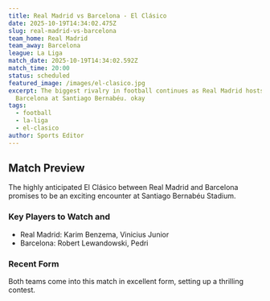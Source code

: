 ```yaml
---
title: Real Madrid vs Barcelona - El Clásico
date: 2025-10-19T14:34:02.475Z
slug: real-madrid-vs-barcelona
team_home: Real Madrid
team_away: Barcelona
league: La Liga
match_date: 2025-10-19T14:34:02.592Z
match_time: 20:00
status: scheduled
featured_image: /images/el-clasico.jpg
excerpt: The biggest rivalry in football continues as Real Madrid hosts
  Barcelona at Santiago Bernabéu. okay
tags:
  - football
  - la-liga
  - el-clasico
author: Sports Editor
---
```

## Match Preview

The highly anticipated El Clásico between Real Madrid and Barcelona promises to be an exciting encounter at Santiago Bernabéu Stadium.

### Key Players to Watch and

* Real Madrid: Karim Benzema, Vinicius Junior
* Barcelona: Robert Lewandowski, Pedri

### Recent Form

Both teams come into this match in excellent form, setting up a thrilling contest.